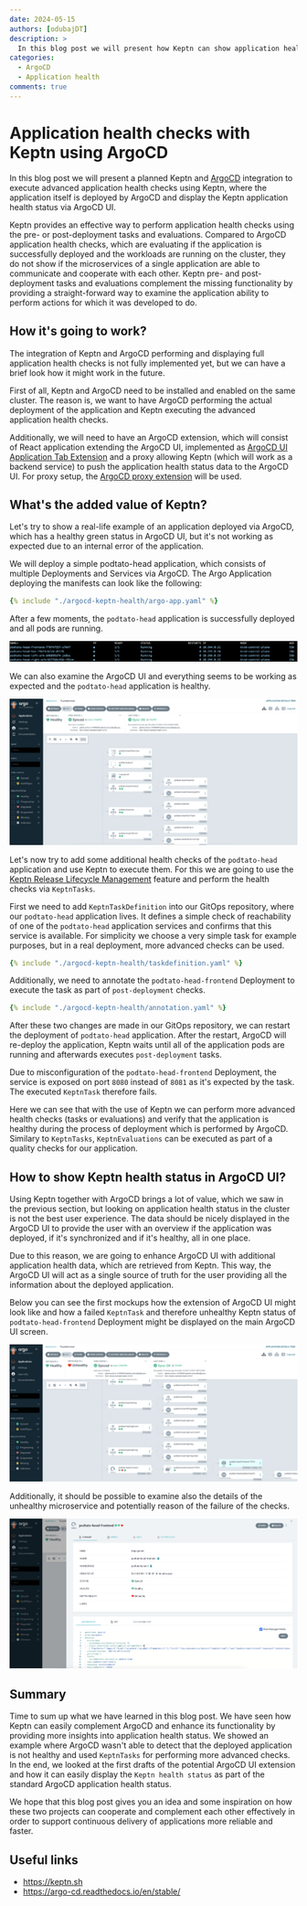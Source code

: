 ```yaml
---
date: 2024-05-15
authors: [odubajDT]
description: >
  In this blog post we will present how Keptn can show application health in integration with ArgoCD.
categories:
  - ArgoCD
  - Application health
comments: true
---
```


# Application health checks with Keptn using ArgoCD

In this blog post we will present a planned Keptn and
[ArgoCD](https://argo-cd.readthedocs.io/en/stable/) integration to execute
advanced application health checks using Keptn, where the application itself is deployed
by ArgoCD and display the Keptn application health status via ArgoCD UI.

Keptn provides an effective way to perform application health checks using the
pre- or post-deployment tasks and evaluations.
Compared to ArgoCD application
health checks, which are evaluating if the application is successfully deployed
and the workloads are running on the cluster, they do not show if the microservices
of a single application are able to communicate and cooperate with each other.
Keptn pre- and post-deployment tasks and evaluations complement the missing functionality
by providing a straight-forward way to examine the application ability to perform
actions for which it was developed to do.

<!-- more -->

## How it's going to work?

The integration of Keptn and ArgoCD performing and displaying full application
health checks is not fully implemented yet, but
we can have a brief look how it might work in the future.

First of all, Keptn and ArgoCD need to be installed and enabled on the same
cluster.
The reason is, we want to have ArgoCD performing the actual deployment
of the application and Keptn executing the advanced application health checks.

Additionally, we will need to have an ArgoCD extension, which will consist of
React application extending the ArgoCD UI, implemented as
[ArgoCD UI Application Tab Extension](https://argo-cd.readthedocs.io/en/stable/developer-guide/extensions/ui-extensions/#application-tab-extensions)
and a proxy allowing Keptn (which will work as a backend service)
to push the application health status data to the ArgoCD UI.
For proxy setup, the
[ArgoCD proxy extension](https://argo-cd.readthedocs.io/en/stable/developer-guide/extensions/proxy-extensions/)
will be used.

## What's the added value of Keptn?

Let's try to show a real-life example of an application deployed via ArgoCD,
which has a healthy green status in ArgoCD UI, but it's not working as expected
due to an internal error of the application.

We will deploy a simple podtato-head application, which consists of multiple
Deployments and Services via ArgoCD.
The Argo Application deploying the manifests can look like the following:

```yaml
{% include "./argocd-keptn-health/argo-app.yaml" %}
```

After a few moments, the `podtato-head` application is successfully deployed and all pods
are running.

![Running Pods](./argocd-keptn-health/running-pods.png)

We can also examine the ArgoCD UI and everything seems to be working as expected and the
`podtato-head` application is healthy.

![Healthy App](./argocd-keptn-health/healthy-app.png)

Let's now try to add some additional health checks of the `podtato-head` application
and use Keptn to execute them.
For this we are going to use the
[Keptn Release Lifecycle Management](https://keptn.sh/stable/docs/getting-started/lifecycle-management/)
feature and perform the health checks via `KeptnTasks`.

First we need to add `KeptnTaskDefinition` into our GitOps repository, where our
`podtato-head` application lives.
It defines a simple check of reachability of one of the `podtato-head` application
services and confirms that this service is available.
For simplicity we choose a very simple task for example purposes, but in a real deployment,
more advanced checks can be used.

```yaml
{% include "./argocd-keptn-health/taskdefinition.yaml" %}
```

Additionally, we need to annotate the `podtato-head-frontend` Deployment to execute
the task as part of `post-deployment` checks.

```yaml
{% include "./argocd-keptn-health/annotation.yaml" %}
```

After these two changes are made in our GitOps repository, we can restart the deployment
of `podtato-head` application.
After the restart, ArgoCD will re-deploy the application, Keptn waits until all of the
application pods are running and afterwards executes `post-deployment` tasks.

Due to misconfiguration of the `podtato-head-frontend` Deployment, the service is exposed on
port `8080` instead of `8081` as it's expected by the task.
The executed `KeptnTask` therefore fails.

Here we can see that with the use of Keptn we can perform more advanced health checks
(tasks or evaluations) and verify that the application is healthy during the process
of deployment which is performed by ArgoCD.
Similary to `KeptnTasks`, `KeptnEvaluations` can be executed as part of a quality checks
for our application.

## How to show Keptn health status in ArgoCD UI?

Using Keptn together with ArgoCD brings a lot of value, which we saw in the previous section,
but looking on application health status in the cluster is not the best user experience.
The data should be nicely displayed in the ArgoCD UI to provide the user with an overview
if the application was deployed, if it's synchronized and if it's healthy, all in
one place.

Due to this reason, we are going to enhance ArgoCD UI with additional application health
data, which are retrieved from Keptn.
This way, the ArgoCD UI will act as a single source of truth for the user providing all
the information about the deployed application.

Below you can see the first mockups how the extension of ArgoCD UI might look like
and how a failed `KeptnTask` and therefore unhealthy Keptn status of `podtato-head-frontend`
Deployment might be displayed on the main ArgoCD UI screen.

![Main screen unhealthy](./argocd-keptn-health/main-screen-unhealthy-keptn.png)

Additionally, it should be possible to examine also the details of the unhealthy
microservice and potentially reason of the failure of the checks.

![Details screen unhealthy](./argocd-keptn-health/details-screen-unhealthy-keptn.png)

## Summary

Time to sum up what we have learned in this blog post.
We have seen how Keptn can easily complement ArgoCD
and enhance its functionality by providing more insights into
application health status.
We showed an example where ArgoCD wasn't able to detect that
the deployed application is not healthy and used `KeptnTasks`
for performing more advanced checks.
In the end, we looked at the first drafts of the potential
ArgoCD UI extension and how it can easily display the
`Keptn health status` as part of the standard ArgoCD application
health status.

We hope that this blog post gives you an idea and some inspiration
on how these two projects can cooperate and complement each other
effectively in order to support continuous delivery of applications
more reliable and faster.

## Useful links

- <https://keptn.sh>
- <https://argo-cd.readthedocs.io/en/stable/>
